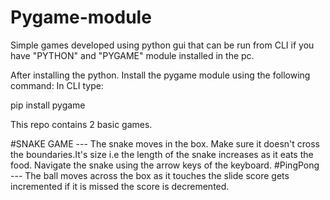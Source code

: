 # Pygame-module
Simple games developed using python gui that can be run from CLI if you have "PYTHON" and "PYGAME" module installed in the pc.

After installing the python.
Install the pygame module using the following command:
In CLI type:

pip install pygame

This repo contains 2 basic games.

#SNAKE GAME  --- The snake moves in the box. Make sure it doesn't cross the boundaries.It's size i.e the length of the snake increases as it eats the food. Navigate the snake using the arrow keys of the keyboard.
#PingPong  --- The ball moves across the box as it touches the slide score gets incremented if it is missed the score is decremented.
